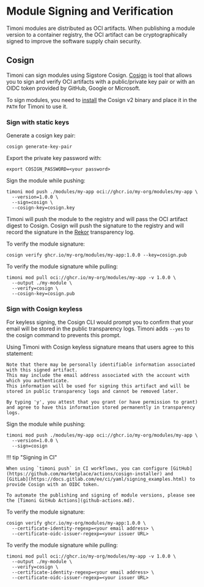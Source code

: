 # Module Signing and Verification

Timoni modules are distributed as OCI artifacts. When publishing a module version to a container registry,
the OCI artifact can be cryptographically signed to improve the software supply chain security.

## Cosign

Timoni can sign modules using Sigstore Cosign.
[Cosign](https://github.com/sigstore/cosign) is tool that allows you to sign and verify
OCI artifacts with a public/private key pair or with an OIDC token provided by GitHub, Google or Microsoft.

To sign modules, you need to [install](https://docs.sigstore.dev/system_config/installation/)
the Cosign v2 binary and place it in the `PATH` for Timoni to use it.

### Sign with static keys

Generate a cosign key pair:

```shell
cosign generate-key-pair
```

Export the private key password with:

```shell
export COSIGN_PASSWORD=<your password>
```

Sign the module while pushing:

```shell
timoni mod push ./modules/my-app oci://ghcr.io/my-org/modules/my-app \
  --version=1.0.0 \
  --sign=cosign \
  --cosign-key=cosign.key
```

Timoni will push the module to the registry and will pass the OCI artifact digest to Cosign.
Cosign will push the signature to the registry and will record the signature in
the [Rekor](https://github.com/sigstore/rekor) transparency log.

To verify the module signature:

```shell
cosign verify ghcr.io/my-org/modules/my-app:1.0.0 --key=cosign.pub
```

To verify the module signature while pulling:

```shell
timoni mod pull oci://ghcr.io/my-org/modules/my-app -v 1.0.0 \
  --output ./my-module \
  --verify=cosign \
  --cosign-key=cosign.pub
```

### Sign with Cosign keyless

For keyless signing, the Cosign CLI would prompt you to confirm that your email will be stored
in the public transparency logs. Timoni adds `--yes` to the cosign command to prevents this prompt.

Using Timoni with Cosign keyless signature means that users agree to this statement:

```text
Note that there may be personally identifiable information associated with this signed artifact.
This may include the email address associated with the account with which you authenticate.
This information will be used for signing this artifact and will be stored in public transparency logs and cannot be removed later.

By typing 'y', you attest that you grant (or have permission to grant) and agree to have this information stored permanently in transparency logs.
```

Sign the module while pushing:

```shell
timoni mod push ./modules/my-app oci://ghcr.io/my-org/modules/my-app \
  --version=1.0.0 \
  --sign=cosign
```

!!! tip "Signing in CI"

    When using `timoni push` in CI workflows, you can configure [GitHub](https://github.com/marketplace/actions/cosign-installer) and
    [GitLab](https://docs.gitlab.com/ee/ci/yaml/signing_examples.html) to provide Cosign with an OIDC token. 

    To automate the publishing and signing of module versions, please see the [Timoni GitHub Actions](github-actions.md).

To verify the module signature:

```shell
cosign verify ghcr.io/my-org/modules/my-app:1.0.0 \
  --certificate-identity-regexp=<your email address> \
  --certificate-oidc-issuer-regexp=<your issuer URL>
```

To verify the module signature while pulling:

```shell
timoni mod pull oci://ghcr.io/my-org/modules/my-app -v 1.0.0 \
  --output ./my-module \
  --verify=cosign \
  --certificate-identity-regexp=<your email address> \
  --certificate-oidc-issuer-regexp=<your issuer URL>
```
